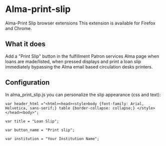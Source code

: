 # Alma-print-slip
Alma-Print Slip browser extensions
This extension is available for Firefox and Chrome.
## What it does
Add a "Print Slip" button in the fulfillment Patron services Alma page when loans are made/listed, when pressed displays and print a loan slip immediately bypassing the Alma email based circulation desks printers.
## Configuration
In alma_print_slip.js you can personalize the slip appearance (css and text):
```
var header_html ="<html><head><style>body {font-family: Arial, Helvetica, sans-serif;} table {border-collapse: collapse;} </style></head><body>"; 

var title = "Loan Slip";

var button_name = "Print slip";

var institution = "Your Institution Name";
```
